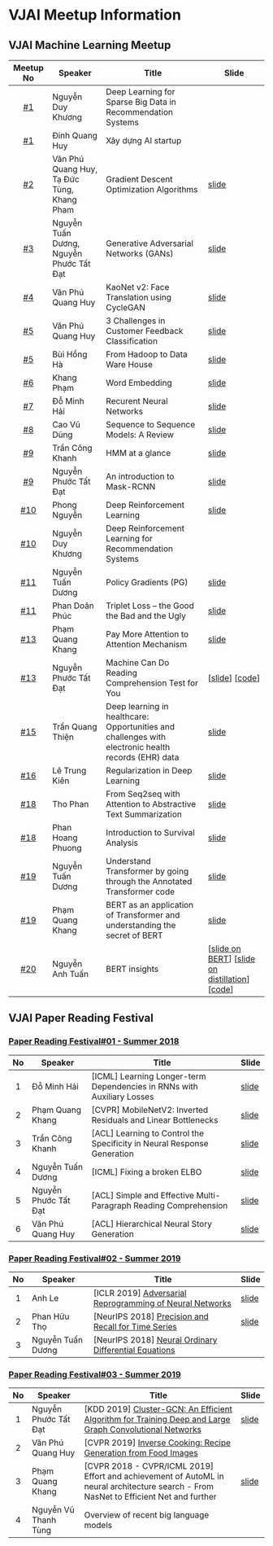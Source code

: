 # VJAI Meetup Information
## VJAI Machine Learning Meetup
|Meetup No| Speaker | Title | Slide |
|:-------:|---------|-------|-------|
|[#1](20170527_VJAI_MLMeetup_%2301.md)|Nguyễn Duy Khương| Deep Learning for Sparse Big Data in Recommendation Systems| |
|[#1](20170527_VJAI_MLMeetup_%2301.md)|Đinh Quang Huy| Xây dựng AI startup| |
|[#2](20170624_VJAI_MLMeetup_%2302.md)|Văn Phú Quang Huy, Tạ Đức Tùng, Khang Pham| Gradient Descent Optimization Algorithms| [slide](https://www.slideshare.net/KhangPham3/overview-on-optimization-algorithms-in-deep-learning)|
|[#3](20170909_VJAI_MLMeetup_%2303.md)| Nguyễn Tuấn Dương, Nguyễn Phước Tất Đạt | Generative Adversarial Networks (GANs) | [slide]( https://github.com/nptdat/gan_tutorial/blob/master/GAN.pdf) |
|[#4](20171029_VJAI_MLMeetup_%2304.md)| Văn Phú Quang Huy | KaoNet v2: Face Translation using CycleGAN| [slide](https://www.slideshare.net/vanhuyz/kaonet-v2-face-translation-using-cyclegan) |
|[#5](20180331_VJAI_MLMeetup_%2305.md)| Văn Phú Quang Huy | 3 Challenges in Customer Feedback Classification | [slide](https://www.slideshare.net/vanhuyz/3-challenges-in-customer-feedback-classification-93750360)|
|[#5](20180331_VJAI_MLMeetup_%2305.md)| Bùi Hồng Hà | From Hadoop to Data Ware House | [slide](https://www.slideshare.net/talzeus/from-hadoop-to-enterprise-data-warehouse) |
|[#6](20180603_VJAI_MLMeetup_%2306.md)| Khang Phạm | Word Embedding | [slide](https://www.slideshare.net/KhangPham3/a-note-on-word-embedding) |
|[#7](20180708_VJAI_MLMeetup_%2307.md)| Đỗ Minh Hải | Recurent Neural Networks | [slide](https://dominhhai.github.io/vi/talk/dl-rnn) |
|[#8](20180812_VJAI_MLMeetup_%2308.md)| Cao Vũ Dũng | Sequence to Sequence Models: A Review | [slide](https://drive.google.com/file/d/1i061EYoO2SR5_On_TIelT5Qx_neva-Xb/view) |
|[#9](20180929_VJAI_MLMeetup_%2309.md)| Trần Công Khanh | HMM at a glance | [slide](https://slides.com/khanhtc/deck-1) |
|[#9](20180929_VJAI_MLMeetup_%2309.md)| Nguyễn Phước Tất Đạt | An introduction to Mask-RCNN | [slide](https://www.slideshare.net/hitheone/maskrcnn-for-instance-segmentation-117485267) |
|[#10](20181014_VJAI_MLMeetup_%2310.md)| Phong Nguyễn | Deep Reinforcement Learning |[slide](https://docs.google.com/presentation/d/e/2PACX-1vTCKGcquy2Uri7LizA2n9-FnegRvE2MnE_KPg8WowOUY5lJgxkP0C7ShmQpXeQH_ZOvXiwkzxjWmv9P/pub?start=false&loop=false&delayms=3000&fbclid=IwAR3cUFy0HYGI4nZtrqontoLT4IVDI_8ErrMpgQXjltVzBqsOVczcKLbu6LU)|
|[#10](20181014_VJAI_MLMeetup_%2310.md)| Nguyễn Duy Khương | Deep Reinforcement Learning for Recommendation Systems |   |
|[#11](20181103_VJAI_MLMeetup_%2311.md)| Nguyễn Tuấn Dương | Policy Gradients (PG) | [slide](https://ntduong.github.io/policy-gradient-rl/#/) |
|[#11](20181103_VJAI_MLMeetup_%2311.md#title-triplet-loss--the-good-the-bad-and-the-ugly)| Phan Doãn Phúc | Triplet Loss – the Good the Bad and the Ugly | [slide](https://drive.google.com/file/d/1fYYpOjgKBvnRClwFtJ48CY63LbGGJGH3/view?fbclid=IwAR1-3hEQECwOVgfituV-aMcVjK7Abbe51rLV99kdEeFB_pGQW6b6v6ZGWXo) |
|[#13](20181216_VJAI_MLMeetup_%2313.md#pay-more-attention-to-attention-mechanism)| Phạm Quang Khang | Pay More Attention to Attention Mechanism | [slide](https://www.slideshare.net/KhangPham3/notes-on-attention-mechanism) |
|[#13](20181216_VJAI_MLMeetup_%2313.md#machine-can-do-reading-comprehension-test-for-you)| Nguyễn Phước Tất Đạt | Machine Can Do Reading Comprehension Test for You | [[slide](https://www.slideshare.net/hitheone/machine-can-do-reading-comprehension-test-for-you)] [[code](https://github.com/nptdat/qanet)] |
|[#15](20190413_VJAI_MLMeetup_%2315.md#deep-learning-in-healthcare-opportunities-and-challenges-with-electronic-health-records-ehr-data)| Trần Quang Thiện | Deep learning in healthcare: Opportunities and challenges with electronic health records (EHR) data | [slide](https://www.slideshare.net/QUANGTHIENTRAN/deep-learning-in-healthcare-oppotunities-and-challenges-with-electronic-medical-records-emr-data-140649993) |
|[#16](20190526_VJAI_MLMeetup_%2316.md#regularization-in-deep-learning)| Lê Trung Kiên | Regularization in Deep Learning | [slide](https://www.slideshare.net/KienLe47/regularization-in-deep-learning) |
|[#18](20191202_VJAI_MLMeetup_%2318.md#from-seq2seq-with-attention-to-abstractive-text-summarization)| Tho Phan | From Seq2seq with Attention to Abstractive Text Summarization | [slide](https://drive.google.com/open?id=18NHFhC-IGD2KuFdq_-4NPAvpLUT__D7n) |
|[#18](20191202_VJAI_MLMeetup_%2318.md#introduction-to-survival-analysis)| Phan Hoang Phuong | Introduction to Survival Analysis | [slide](https://www.dropbox.com/s/hi7wsdzzd2xfxz8/survival_analysis_rev8_20191119.pdf?dl=0) |
|[#19](20191215_VJAI_MLMeetup_%2319.md#understand-transformer-by-going-through-the-annotated-transformer-code)| Nguyễn Tuấn Dương | Understand Transformer by going through the Annotated Transformer code | [slide](https://docs.google.com/presentation/d/17HgVgXiHsd5WsxoaKnZ8K0ATZ9IksT87xd3_eHEwsDM) |
|[#19](20191215_VJAI_MLMeetup_%2319.md#bert-as-an-application-of-transformer-and-understanding-the-secret-of-bert)| Phạm Quang Khang | BERT as an application of Transformer and understanding the secret of BERT | [slide](https://www.slideshare.net/KhangPham3/bert-206161415) |
|[#20](20200209_VJAI_MLMeetup_%2320.md)| Nguyễn Anh Tuấn | BERT insights | [[slide on BERT](https://github.com/anhnt170489/vjai_bert_meetup)] [[slide on distillation](https://github.com/anhnt170489/vjai_bert_meetup/blob/master/Distilling%20Bert%40AIST.pdf)] [[code](https://github.com/aistairc/kirt_bert_on_abci)] |


## VJAI Paper Reading Festival

### [Paper Reading Festival#01 - Summer 2018](20180819_VJAI_PaperReading_%2301.md)

|No| Speaker | Title | Slide|
|:-:|--------|-------|------|
| 1| Đỗ Minh Hải | [ICML] Learning Longer-term Dependencies in RNNs with Auxiliary Losses | [slide](https://dominhhai.github.io/vi/talk/paper-longer-term-rnn) |
| 2|Phạm Quang Khang | [CVPR] MobileNetV2: Inverted Residuals and Linear Bottlenecks |[slide](https://www.slideshare.net/KhangPham3/cvpr-2018-paper-reading-mobilenet-v2) |
| 3|Trần Công Khanh | [ACL] Learning to Control the Specificity in Neural Response Generation |[slide](https://slides.com/khanhtc/deck#/) |
| 4|Nguyễn Tuấn Dương | [ICML] Fixing a broken ELBO | [slide](https://ntduong.github.io/tcav-fest-18) |
| 5|Nguyễn Phước Tất Đạt | [ACL] Simple and Effective Multi-Paragraph Reading Comprehension| [slide](https://www.slideshare.net/hitheone/vjai-paper-reading201808acl18simpleandeffective-multiparagraph-reading-comprehension) |
| 6|Văn Phú Quang Huy | [ACL] Hierarchical Neural Story Generation | [slide](https://speakerdeck.com/vanhuyz/paper-reading-hierarchical-neural-story-generation) |


### [Paper Reading Festival#02 - Summer 2019](20190623_VJAI_PaperReading_%2302.md)
|No| Speaker | Title | Slide|
|:-:|--------|-------|------|
| 1| Anh Le | [ICLR 2019] [Adversarial Reprogramming of Neural Networks](https://arxiv.org/abs/1806.11146) | [slide](https://drive.google.com/file/d/1N0XDfgh_jF-RbUcIxGSG11vF00qLlbgf/view?usp=sharing) |
| 2|Phan Hữu Thọ | [NeurIPS 2018] [Precision and Recall for Time Series](http://papers.nips.cc/paper/7462-precision-and-recall-for-time-series) | [slide](https://www.slideshare.net/ThoPhan27/precision-and-recall-for-time-series) |
| 3|Nguyễn Tuấn Dương | [NeurIPS 2018] [Neural Ordinary Differential Equations](https://papers.nips.cc/paper/7892-neural-ordinary-differential-equations?fbclid=IwAR1v13QZetlZyzZQqedMYM1sSQMUKSi21JM6ha4GRUU8J1l-qlmFZzBEYeo) | |


### [Paper Reading Festival#03 - Summer 2019](20190818_VJAI_PaperReading_%2303.md)
|No| Speaker | Title | Slide|
|:-:|--------|-------|------|
| 1| Nguyễn Phước Tất Đạt | [KDD 2019] [Cluster-GCN: An Efficient Algorithm for Training Deep and Large Graph Convolutional Networks](https://arxiv.org/pdf/1905.07953.pdf) | [slide](https://www.slideshare.net/hitheone/vjai-paper-reading3kdd2019clustergcn) |
| 2|Văn Phú Quang Huy | [CVPR 2019] [Inverse Cooking: Recipe Generation from Food Images](https://arxiv.org/abs/1812.06164) |  |
| 3|Phạm Quang Khang | [CVPR 2018 - CVPR/ICML 2019] Effort and achievement of AutoML in neural architecture search - From NasNet to Efficient Net and further |[slide](https://www.slideshare.net/KhangPham3/nas-net-where-model-learn-to-generate-models) |
| 4|Nguyễn Vũ Thanh Tùng | Overview of recent big language models |  |
